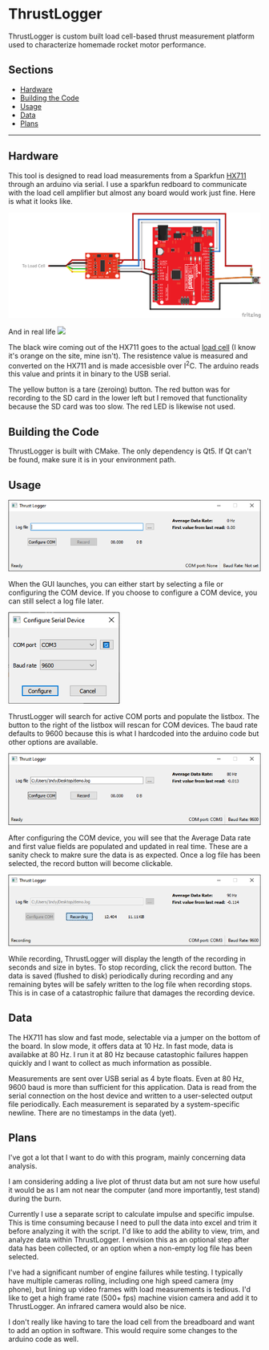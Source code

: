 # ThrustLogger
ThrustLogger is custom built load cell-based thrust measurement platform used to characterize homemade rocket motor performance.


## Sections
 - [Hardware](#hardware)
 - [Building the Code](#building-the-code)
 - [Usage](#usage)
 - [Data](#data)
 - [Plans](#plans)

----------------------------------------

## Hardware
This tool is designed to read load measurements from a Sparkfun 
[HX711](https://www.sparkfun.com/products/13879) through an arduino via serial. I use a sparkfun redboard to communicate with the load cell amplifier but almost any board would work just fine. Here is what it looks like.

![](resources/loadcell_measurement_circuit.png)

And in real life
![](resources/hardware.jpg)


The black wire coming out of the HX711 goes to the actual [load cell](https://www.sparkfun.com/products/13331) (I know it's orange on the site, mine isn't). The resistence value is measured and converted on the HX711 and is made accesisble over I<sup>2</sup>C. The arduino reads this value and prints it in binary to the USB serial.

The yellow button is a tare (zeroing) button. The red button was for recording to the SD card in the lower left but I removed that functionality because the SD card was too slow. The red LED is likewise not used.


## Building the Code

ThrustLogger is built with CMake. The only dependency is Qt5. If Qt can't be found, make sure it is in your environment path.


## Usage

![](resources/gui/startup_screen.png)

When the GUI launches, you can either start by selecting a file or configuring the COM device. If you choose to configure a COM device, you can still select a log file later.

![](resources/gui/config_com.png)

ThrustLogger will search for active COM ports and populate the listbox. The button to the right of the listbox will rescan for COM devices. The baud rate defaults to 9600 because this is what I hardcoded into the arduino code but other options are available.

![](resources/gui/ready.png)

After configuring the COM device, you will see that the Average Data rate and first value fields are populated and updated in real time. These are a sanity check to makre sure the data is as expected. Once a log file has been selected, the record button will become clickable.

![](resources/gui/recording.png)

While recording, ThrustLogger will display the length of the recording in seconds and size in bytes. To stop recording, click the record button. The data is saved (flushed to disk) periodically during recording and any remaining bytes will be safely written to the log file when recording stops. This is in case of a catastrophic failure that damages the recording device.


## Data

The HX711 has slow and fast mode, selectable via a jumper on the bottom of the board. In slow mode, it offers data at 10 Hz. In fast mode, data is availabke at 80 Hz. I run it at 80 Hz because catastophic failures happen quickly and I want to collect as much information as possible.

Measurements are sent over USB serial as 4 byte floats. Even at 80 Hz, 9600 baud is more than sufficient for this application. Data is read from the serial connection on the host device and written to a user-selected output file periodically. Each measurement is separated by a system-specific newline. There are no timestamps in the data (yet).


## Plans

I've got a lot that I want to do with this program, mainly concerning data analysis. 

I am considering adding a live plot of thrust data but am not sure how useful it would be as I am not near the computer (and more importantly, test stand) during the burn. 

Currently I use a separate script to calculate impulse and specific impulse. This is time consuming because I need to pull the data into excel and trim it before analyzing it with the script. I'd like to add the ability to view, trim, and analyze data within ThrustLogger. I envision this as an optional step after data has been collected, or an option when a non-empty log file has been selected.

I've had a significant number of engine failures while testing. I typically have multiple cameras rolling, including one high speed camera (my phone), but lining up video frames with load measurements is tedious. I'd like to get a high frame rate (500+ fps) machine vision camera and add it to ThrustLogger. An infrared camera would also be nice.

I don't really like having to tare the load cell from the breadboard and want to add an option in software. This would require some changes to the arduino code as well.

